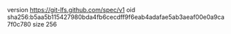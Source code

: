version https://git-lfs.github.com/spec/v1
oid sha256:b5aa5b115427980bda4fb6cecdff9f6eab4adafae5ab3aeaf00e0a9ca7f0c780
size 256
